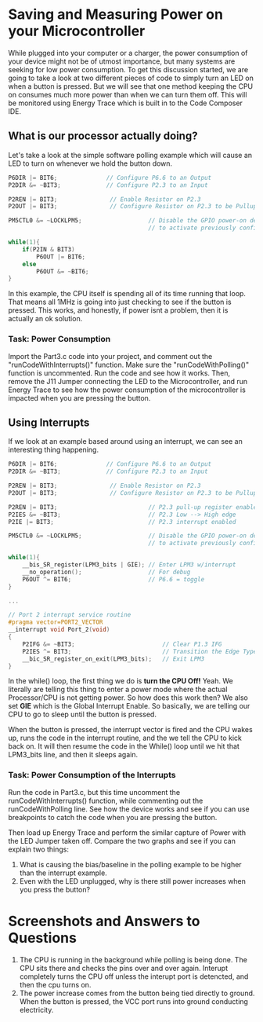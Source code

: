 # Saving and Measuring Power on your Microcontroller
While plugged into your computer or a charger, the power consumption of your device might not be of utmost importance, but many systems are seeking for low power consumption. To get this discussion started, we are going to take a look at two different pieces of code to simply turn an LED on when a button is pressed. But we will see that one method keeping the CPU on consumes much more power than when we can turn them off. This will be monitored using Energy Trace which is built in to the Code Composer IDE.

## What is our processor actually doing?

Let's take a look at the simple software polling example which will cause an LED to turn on whenever we hold the button down.

```c
P6DIR |= BIT6;              // Configure P6.6 to an Output
P2DIR &= ~BIT3;             // Configure P2.3 to an Input

P2REN |= BIT3;               // Enable Resistor on P2.3
P2OUT |= BIT3;               // Configure Resistor on P2.3 to be Pullup

PM5CTL0 &= ~LOCKLPM5;                   // Disable the GPIO power-on default high-impedance mode
                                        // to activate previously configured port settings

while(1){
    if(P2IN & BIT3)
        P6OUT |= BIT6;
    else
        P6OUT &= ~BIT6;
}
```
In this example, the CPU itself is spending all of its time running that loop. That means all 1MHz is going into just checking to see if the button is pressed. This works, and honestly, if power isnt a problem, then it is actually an ok solution.

### Task: Power Consumption

Import the Part3.c code into your project, and comment out the "runCodeWithInterrupts()" function. Make sure the "runCodeWithPolling()" function is uncommented. Run the code and see how it works. Then, remove the J11 Jumper connecting the LED to the Microcontroller, and run Energy Trace to see how the power consumption of the microcontroller is impacted when you are pressing the button.

## Using Interrupts
If we look at an example based around using an interrupt, we can see an interesting thing happening.

```c
P6DIR |= BIT6;              // Configure P6.6 to an Output
P2DIR &= ~BIT3;             // Configure P2.3 to an Input

P2REN |= BIT3;               // Enable Resistor on P2.3
P2OUT |= BIT3;               // Configure Resistor on P2.3 to be Pullup

P2REN |= BIT3;                          // P2.3 pull-up register enable
P2IES &= ~BIT3;                         // P2.3 Low --> High edge
P2IE |= BIT3;                           // P2.3 interrupt enabled

PM5CTL0 &= ~LOCKLPM5;                   // Disable the GPIO power-on default high-impedance mode
                                        // to activate previously configured port settings

while(1){
    __bis_SR_register(LPM3_bits | GIE); // Enter LPM3 w/interrupt
    __no_operation();                   // For debug
    P6OUT ^= BIT6;                      // P6.6 = toggle
}

...

// Port 2 interrupt service routine
#pragma vector=PORT2_VECTOR
__interrupt void Port_2(void)
{
    P2IFG &= ~BIT3;                         // Clear P1.3 IFG
    P2IES ^= BIT3;                          // Transition the Edge Type (Low --> High, or High --> Low)
    __bic_SR_register_on_exit(LPM3_bits);   // Exit LPM3
}
```

In the while() loop, the first thing we do is **turn the CPU Off!** Yeah. We literally are telling this thing to enter a power mode where the actual Processor/CPU is not getting power. So how does this work then? We also set **GIE** which is the Global Interrupt Enable. So basically, we are telling our CPU to go to sleep until the button is pressed.

When the button is pressed, the interrupt vector is fired and the CPU wakes up, runs the code in the interrupt routine, and the we tell the CPU to kick back on. It will then resume the code in the While() loop until we hit that LPM3_bits line, and then it sleeps again.

### Task: Power Consumption of the Interrupts
Run the code in Part3.c, but this time uncomment the runCodeWithInterrupts() function, while commenting out the runCodeWithPolling line. See how the device works and see if you can use breakpoints to catch the code when you are pressing the button.

Then load up Energy Trace and perform the similar capture of Power with the LED Jumper taken off. Compare the two graphs and see if you can explain two things:
1. What is causing the bias/baseline in the polling example to be higher than the interrupt example.
2. Even with the LED unplugged, why is there still power increases when you press the button?

# Screenshots and Answers to Questions



1. The CPU is running in the background while polling is being done. The CPU sits there and checks the pins over and over again. Interupt completely turns the CPU off    unless the interupt port is detencted, and then the cpu turns on.
2. The power increase comes from the button being tied directly to ground. When the button is pressed, the VCC port runs into ground conducting electricity.

